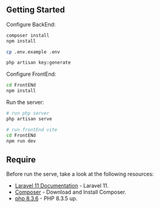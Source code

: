 ## Getting Started

Configure BackEnd: 

```bash
composer install
npm install
```

```bash
cp .env.example .env
```

```bash
php artisan key:generate
```

Configure FrontEnd: 
```bash
cd FrontENd
npm install
```

Run the  server:

```bash
# run php server
php artisan serve

# run frontEnd vite
cd FrontENd
npm run dev
```

## Require

Before run the serve, take a look at the following resources:

- [Laravel 11 Documentation](https://laravel.com/) - Laravel 11.
- [Composer](https://getcomposer.org/) - Download and Install Composer.
- [php 8.3.6](https://windows.php.net/downloads/releases/php-8.3.6-nts-Win32-vs16-x64.zip) - PHP 8.3.5 up.
